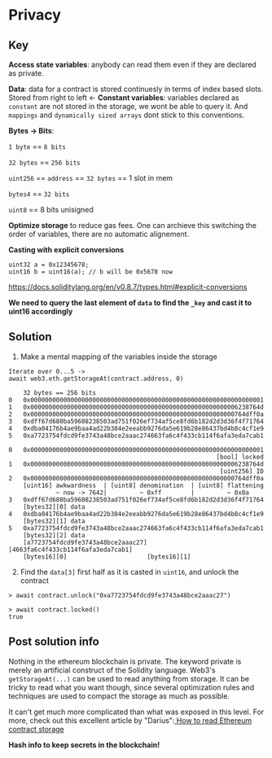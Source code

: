# Privacy

## Key

**Access state variables**: anybody can read them even if they are declared as private.

**Data**: data for a contract is stored continuesly in terms of index based slots. Stored from right to left <-
**Constant variables**: variables declared as `constant` are not stored in the storage, we wont be able to query it. And `mappings` and `dynamically sized arrays` dont stick to this conventions.

**Bytes -> Bits**:

`1 byte` == `8 bits`

`32 bytes` == `256 bits`

`uint256` == `address` == `32 bytes` == 1 slot in mem

`bytes4` == `32 bits`

`uint8` == 8 bits unisigned

**Optimize storage** to reduce gas fees. One can archieve this switching the order of variables, there are no automatic alignement.

**Casting with explicit conversions**

```
uint32 a = 0x12345678;
uint16 b = uint16(a); // b will be 0x5678 now
```

https://docs.soliditylang.org/en/v0.8.7/types.html#explicit-conversions

**We need to query the last element of `data` to find the `_key` and cast it to uint16 accordingly**

## Solution

1. Make a mental mapping of the variables inside the storage

```
Iterate over 0...5 ->
await web3.eth.getStorageAt(contract.address, 0)
```

```
    32 bytes == 256 bits
0   0x0000000000000000000000000000000000000000000000000000000000000001
1   0x000000000000000000000000000000000000000000000000000000006238764d
2   0x00000000000000000000000000000000000000000000000000000000764dff0a
3   0xdff67d680ba59608238503ad751f026ef734af5ce8fd6b182d2d3d36f4f71764
4   0xdba04176b4ae9baa4ad22b384e2eeabb9276da5e619b28e86437bd4b8c4cf1e9
5   0xa7723754fdcd9fe3743a48bce2aaac274663fa6c4f433cb114f6afa3eda7cab1
```

```
0   0x0000000000000000000000000000000000000000000000000000000000000001
                                                         [bool] locked
1   0x000000000000000000000000000000000000000000000000000000006238764d
                                                          [uint256] ID
2   0x00000000000000000000000000000000000000000000000000000000764dff0a
    [uint16] awkwardness  | [uint8] denomination  | [uint8] flattening
             ~ now -> 7642|         ~ 0xff        |         ~ 0x0a
3   0xdff67d680ba59608238503ad751f026ef734af5ce8fd6b182d2d3d36f4f71764
    [bytes32][0] data
4   0xdba04176b4ae9baa4ad22b384e2eeabb9276da5e619b28e86437bd4b8c4cf1e9
    [bytes32][1] data
5   0xa7723754fdcd9fe3743a48bce2aaac274663fa6c4f433cb114f6afa3eda7cab1
    [bytes32][2] data
    [a7723754fdcd9fe3743a48bce2aaac27][4663fa6c4f433cb114f6afa3eda7cab1]
    [bytes16][0]                      [bytes16][1]
```

2. Find the `data[3]` first half as it is casted in `uint16`, and unlock the contract

```
> await contract.unlock("0xa7723754fdcd9fe3743a48bce2aaac27")

> await contract.locked()
true
```

## Post solution info

Nothing in the ethereum blockchain is private. The keyword private is merely an artificial construct of the Solidity language. Web3's `getStorageAt(...)` can be used to read anything from storage. It can be tricky to read what you want though, since several optimization rules and techniques are used to compact the storage as much as possible.

It can't get much more complicated than what was exposed in this level. For more, check out this excellent article by "Darius":[ How to read Ethereum contract storage](https://medium.com/aigang-network/how-to-read-ethereum-contract-storage-44252c8af925)

**Hash info to keep secrets in the blockchain!**
